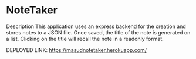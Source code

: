 # NoteTaker

Description
This application uses an express backend for the creation and stores notes to a JSON file. Once saved, the title of the note is generated on a list. Clicking on the title will recall the note in a readonly format. 

DEPLOYED LINK: https://masudnotetaker.herokuapp.com/
